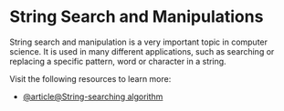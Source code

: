 # String Search and Manipulations

String search and manipulation is a very important topic in computer science. It is used in many different applications, such as searching or replacing a specific pattern, word or character in a string.

Visit the following resources to learn more:

- [@article@String-searching algorithm](https://en.wikipedia.org/wiki/String-searching_algorithm)
